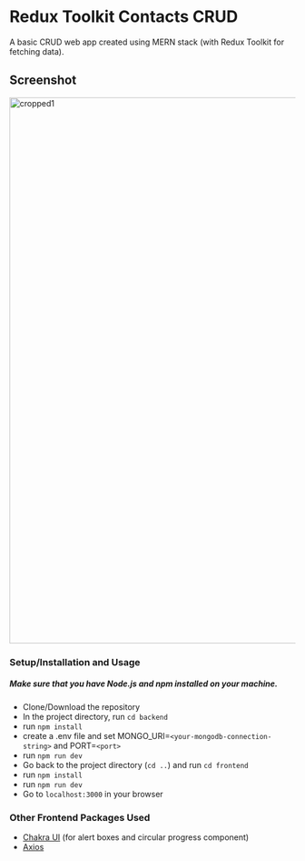 # Redux Toolkit Contacts CRUD
A basic CRUD web app created using MERN stack (with Redux Toolkit for fetching data).

## Screenshot
<img width="960" alt="cropped1" src="https://user-images.githubusercontent.com/93487849/177053161-9e988e4c-e56d-4ffc-a52c-a06924b2985c.png">

<h3>Setup/Installation and Usage</h3>
<h5>Make sure that you have Node.js and npm installed on your machine.</h5>

- Clone/Download the repository
- In the project directory, run `cd backend`
- run `npm install`
- create a .env file and set MONGO_URI=`<your-mongodb-connection-string>` and PORT=`<port>`
- run `npm run dev`
- Go back to the project directory (`cd ..`) and run `cd frontend`
- run `npm install`
- run `npm run dev`
- Go to `localhost:3000` in your browser

### Other Frontend Packages Used
- [Chakra UI](https://chakra-ui.com/) (for alert boxes and circular progress component)
- [Axios](https://www.npmjs.com/package/axios)

